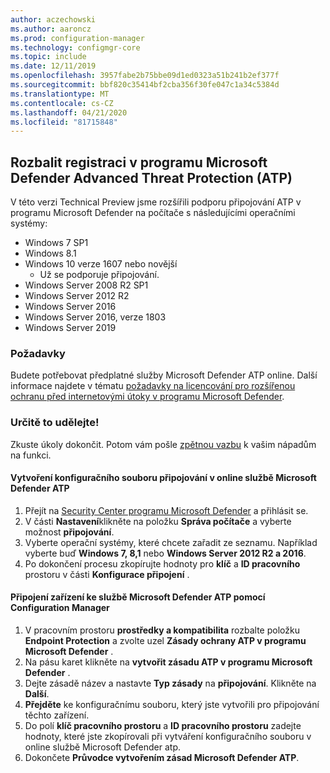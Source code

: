 ```yaml
---
author: aczechowski
ms.author: aaroncz
ms.prod: configuration-manager
ms.technology: configmgr-core
ms.topic: include
ms.date: 12/11/2019
ms.openlocfilehash: 3957fabe2b75bbe09d1ed0323a51b241b2ef377f
ms.sourcegitcommit: bbf820c35414bf2cba356f30fe047c1a34c5384d
ms.translationtype: MT
ms.contentlocale: cs-CZ
ms.lasthandoff: 04/21/2020
ms.locfileid: "81715848"
---
```

## <a name="expand-microsoft-defender-advanced-threat-protection-atp-onboarding"></a><a name="bkmk_atp"></a>Rozbalit registraci v programu Microsoft Defender Advanced Threat Protection (ATP)

V této verzi Technical Preview jsme rozšířili podporu připojování ATP v programu Microsoft Defender na počítače s následujícími operačními systémy:

- Windows 7 SP1
- Windows 8.1
- Windows 10 verze 1607 nebo novější
   - Už se podporuje připojování.
- Windows Server 2008 R2 SP1
- Windows Server 2012 R2
- Windows Server 2016
- Windows Server 2016, verze 1803
- Windows Server 2019

### <a name="prerequisites"></a>Požadavky

 Budete potřebovat předplatné služby Microsoft Defender ATP online. Další informace najdete v tématu [požadavky na licencování pro rozšířenou ochranu před internetovými útoky v programu Microsoft Defender](https://docs.microsoft.com/windows/security/threat-protection/microsoft-defender-atp/minimum-requirements#licensing-requirements).


### <a name="try-it-out"></a>Určitě to udělejte!

Zkuste úkoly dokončit. Potom vám pošle [zpětnou vazbu](../../../../understand/find-help.md#product-feedback) k vašim nápadům na funkci.

#### <a name="create-an-onboarding-configuration-file-in-microsoft-defender-atp-online-service"></a>Vytvoření konfiguračního souboru připojování v online službě Microsoft Defender ATP

1. Přejít na [Security Center programu Microsoft Defender](https://securitycenter.windows.com/) a přihlásit se.
1. V části **Nastavení**klikněte na položku **Správa počítače** a vyberte možnost **připojování**.
1. Vyberte operační systémy, které chcete zařadit ze seznamu. Například vyberte buď **Windows 7, 8,1** nebo **Windows Server 2012 R2 a 2016**.
1. Po dokončení procesu zkopírujte hodnoty pro **klíč** a **ID pracovního** prostoru v části **Konfigurace připojení** .

#### <a name="onboard-devices-for-microsoft-defender-atp-with-configuration-manager"></a>Připojení zařízení ke službě Microsoft Defender ATP pomocí Configuration Manager

1. V pracovním prostoru **prostředky a kompatibilita** rozbalte položku **Endpoint Protection** a zvolte uzel **Zásady ochrany ATP v programu Microsoft Defender** .
1. Na pásu karet klikněte na **vytvořit zásadu ATP v programu Microsoft Defender** .
1. Dejte zásadě název a nastavte **Typ zásady** na **připojování**. Klikněte na **Další**.
1. **Přejděte** ke konfiguračnímu souboru, který jste vytvořili pro připojování těchto zařízení.
1. Do polí **klíč pracovního prostoru** a **ID pracovního prostoru** zadejte hodnoty, které jste zkopírovali při vytváření konfiguračního souboru v online službě Microsoft Defender atp.
1. Dokončete **Průvodce vytvořením zásad Microsoft Defender ATP**.
